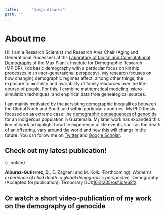 ```yaml
---
title: 		"Diego Alburez"
path: ""
---
```


# About me

Hi! I am a Research Scientist and Research Area Chair (Aging and Generational Processes) at the [Laboratory of Digital and Computational Demography](https://www.demogr.mpg.de/en/laboratories/digital_and_computational_demography_5555/default.htm) of the Max Planck Institute for Demographic Research (MPIDR). 
I do basic demography with a particular focus on kinship processes in an inter-generational perspective. 
My research focuses on how changing demographic regimes affect, among other things, the exposure to mortality and availability of family resources over the life-course of people. 
For this, I combine mathematical modeling, micro-simulation techniques, and empirical data from genealogical sources.


I am mainly motivated by the persisting demographic inequalities between the Global North and South and within particular countries. 
My PhD thesis focused on an extreme case: the [demographic consequences of genocide](https://www.demographic-research.org/volumes/vol40/23/) for an indigenous population in Guatemala. 
My later work has expanded this line of work to highlight how the experience of life events, such as the death of an offspring, vary around the world and how this will change in the future. 
You can follow me on [Twitter](https://twitter.com/d_alburez) and [Google Scholar](https://scholar.google.co.uk/citations?hl=en&user=uyx520sAAAAJ&view_op=list_works&gmla=AJsN-F5Qqb0hd3B0qivi8Hgo906iqIDsIV4_AoQ_AXo4d7tK9JWn3vD5Uh_DdsT3nJNg_fWgYuma6tRQ83kVBljTd346Abk1aRJ77fnNsqC1GPM4jlU03Pc).


## 	Check out my latest publication!

{: .notice}


**Alburez-Gutierrez, D.**, E. Zagheni and M. Kolk. (Forthcoming). *Women's experience of child death: a global demographic perspective.* Demography (Accepted for publication). Temporary DOI:[10.31235/osf.io/s69fz](https://osf.io/preprints/socarxiv/s69fz/).

## Or watch a short video-publication of my work on the demography of genocide

<script type="application/javascript" src="https://lt.org/sites/all/modules/project/custom/video_publication/js/embed.js"></script><div class="latest-thinking-video" video-src="https://lt.org/embed/4825"></div>